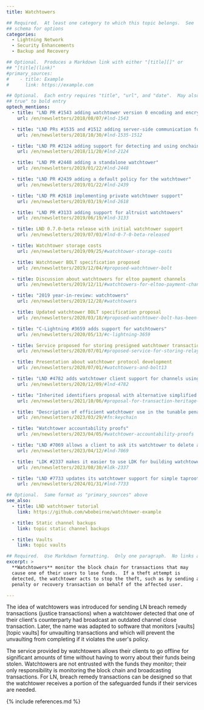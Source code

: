 ```yaml
---
title: Watchtowers

## Required.  At least one category to which this topic belongs.  See
## schema for options
categories:
  - Lightning Network
  - Security Enhancements
  - Backup and Recovery

## Optional.  Produces a Markdown link with either "[title][]" or
## "[title](link)"
#primary_sources:
#    - title: Example
#      link: https://example.com

## Optional.  Each entry requires "title", "url", and "date".  May also use "feature:
## true" to bold entry
optech_mentions:
  - title: "LND PR #1543 adding watchtower version 0 encoding and encryption"
    url: /en/newsletters/2018/08/07/#lnd-1543

  - title: "LND PRs #1535 and #1512 adding server-side communication for watchtowers"
    url: /en/newsletters/2018/10/30/#lnd-1535-1512

  - title: "LND PR #2124 adding support for detecting and using onchain spends"
    url: /en/newsletters/2018/11/20/#lnd-2124

  - title: "LND PR #2448 adding a standalone watchtower"
    url: /en/newsletters/2019/01/22/#lnd-2448

  - title: "LND PR #2439 adding a default policy for the watchtower"
    url: /en/newsletters/2019/01/22/#lnd-2439

  - title: "LND PR #2618 implementing private watchtower support"
    url: /en/newsletters/2019/03/19/#lnd-2618

  - title: "LND PR #3133 adding support for altruist watchtowers"
    url: /en/newsletters/2019/06/19/#lnd-3133

  - title: LND 0.7.0-beta release with initial watchtower support
    url: /en/newsletters/2019/07/03/#lnd-0-7-0-beta-released

  - title: Watchtower storage costs
    url: /en/newsletters/2019/09/25/#watchtower-storage-costs

  - title: Watchtower BOLT specification proposed
    url: /en/newsletters/2019/12/04/#proposed-watchtower-bolt

  - title: Discussion about watchtowers for eltoo payment channels
    url: /en/newsletters/2019/12/11/#watchtowers-for-eltoo-payment-channels

  - title: "2019 year-in-review: watchtowers"
    url: /en/newsletters/2019/12/28/#watchtowers

  - title: Updated watchtower BOLT specification proposal
    url: /en/newsletters/2020/03/18/#proposed-watchtower-bolt-has-been-updated

  - title: "C-Lightning #3659 adds support for watchtowers"
    url: /en/newsletters/2020/05/13/#c-lightning-3659

  - title: Service proposed for storing presigned watchtower transactions
    url: /en/newsletters/2020/07/01/#proposed-service-for-storing-relaying-and-broadcasting-presigned-transactions

  - title: Presentation about watchtower protocol development
    url: /en/newsletters/2020/07/01/#watchtowers-and-bolt13

  - title: "LND #4782 adds watchtower client support for channels using anchor outputs"
    url: /en/newsletters/2020/12/09/#lnd-4782

  - title: "Inherited identifiers proposal with alternative simplified watchtower design"
    url: /en/newsletters/2021/10/06/#proposal-for-transaction-heritage-identifiers

  - title: "Description of efficient watchtower use in the tunable penalty protocol"
    url: /en/newsletters/2023/03/29/#fn:keychain

  - title: "Watchtower accountability proofs"
    url: /en/newsletters/2023/04/05/#watchtower-accountability-proofs

  - title: "LND #7069 allows a client to ask its watchtower to delete a session"
    url: /en/newsletters/2023/04/12/#lnd-7069

  - title: "LDK #2337 makes it easier to use LDK for building watchtowers"
    url: /en/newsletters/2023/08/30/#ldk-2337

  - title: "LND #7733 updates its watchtower support for simple taproot channels"
    url: /en/newsletters/2024/01/31/#lnd-7733

## Optional.  Same format as "primary_sources" above
see_also:
  - title: LND watchtower tutorial
    link: https://github.com/wbobeirne/watchtower-example

  - title: Static channel backups
    link: topic static channel backups

  - title: Vaults
    link: topic vaults

## Required.  Use Markdown formatting.  Only one paragraph.  No links allowed.
excerpt: >
  **Watchtowers** monitor the block chain for transactions that may
  cause one of their users to lose funds.  If a theft attempt is
  detected, the watchtower acts to stop the theft, such as by sending a
  penalty or recovery transaction on behalf of the affected user.

---
```

The idea of watchtowers was introduced for sending LN breach remedy
transactions (justice transactions) when a watchtower detected that one
of their client's counterparty had broadcast an outdated channel close
transaction.  Later, the name was adapted to software that monitors
[vaults][topic vaults] for unvaulting transactions and which will
prevent the unvaulting from completing if it violates the user's policy.

The service provided by watchtowers allows their clients to go offline
for significant amounts of time without having to worry about their
funds being stolen.  Watchtowers are not
entrusted with the funds they monitor; their only responsibility is monitoring the
block chain and broadcasting transactions.  For LN, breach remedy
transactions can be designed so that the watchtower receives a portion
of the safeguarded funds if their services are needed.

{% include references.md %}
